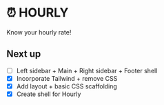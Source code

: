 # ⏰ HOURLY

Know your hourly rate!

## Next up

- [ ] Left sidebar + Main + Right sidebar + Footer shell
- [x] Incorporate Tailwind + remove CSS
- [x] Add layout + basic CSS scaffolding
- [x] Create shell for Hourly
